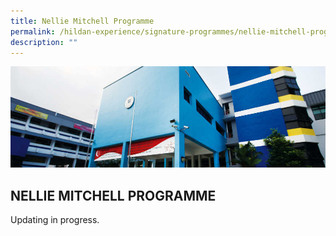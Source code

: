 ```yaml
---
title: Nellie Mitchell Programme
permalink: /hildan-experience/signature-programmes/nellie-mitchell-programme/
description: ""
---
```

![](/images/Signature%20Programmes/DARE%20Banner.jpg)

NELLIE MITCHELL PROGRAMME
-------------------------

Updating in progress.

